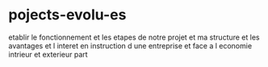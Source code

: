 # pojects-evolu-es
etablir le fonctionnement et les etapes de notre projet et ma structure et les avantages et l interet en instruction d une entreprise et  face a l economie intrieur et exterieur  part
